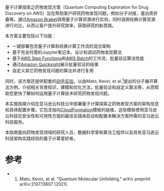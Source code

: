 量子计算探索之药物发现方案（Quantum Computing Exploration for Drug Discovery on AWS）旨在帮助客户研究药物发现问题，例如分子对接，蛋白质折叠等。通过[Amazon Braket][braket]调用量子计算资源进行实验，同时调用经典计算资源进行对比，从而让客户提升研究效率，获取研究的新思路。

本方案主要包括以下功能：

- 一键部署包含量子计算和经典计算工作流的混合架构
- 基于完全托管的Jupyter笔记本，设计和调试药物发现算法
- 基于[AWS Step Functions][step-functions]和[AWS Batch][batch]的工作流，批量验证算法性能
- 通过[Amazon Quicksight][quicksight]展示批量验证的结果
- 自定义其它药物发现问题的算法并进行复用

同时，该方案还提供配套的[动手实验](workshop/background.md)，以由Mato, Kevin, et al.[<sup>1</sup>](#original-author)提出的分子展开算法为例，介绍相关背景知识，建模和优化方法，批量验证和自定义算法等，从而帮助您更快了解如何运用量子计算技术研究药物发现问题。

本实施指南介绍在亚马逊云科技云中部署量子计算探索之药物发现方案的架构信息和具体配置步骤。它包含指向[CloudFormation][cloudformation]模板的链接，这些模板使用亚马逊云科技在安全性和可用性方面的最佳实践来启动和配置本解决方案所需的亚马逊云科技服务。

本指南面向药物发现领域的研究人员、数据科学家和算法工程师以及具有亚马逊云科技架构实践经验的量子计算爱好者。

# 参考
<div id='original-author'></div>
 
 - 1. Mato, Kevin, et al. "Quantum Molecular Unfolding." arXiv preprint arXiv:2107.13607 (2021).


[braket]: https://aws.amazon.com/braket/
[step-functions]: https://aws.amazon.com/step-functions/
[batch]: https://aws.amazon.com/batch/
[quicksight]: https://aws.amazon.com/quicksight/
[cloudformation]: https://aws.amazon.com/en/cloudformation/